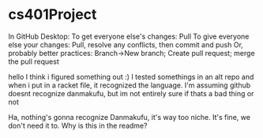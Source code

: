 # cs401Project

In GitHub Desktop:
To get everyone else's changes: Pull
To give everyone else your changes: Pull, resolve any conflicts, then commit and push
Or, probably better practices: Branch->New branch; Create pull request; merge the pull request

hello
I think i figured something out :)
I tested somethings in an alt repo and when i put in a racket file, it recognized the language.
I'm assuming github doesnt recognize danmakufu, but im not entirely sure if thats a bad thing or not 

Ha, nothing's gonna recognize Danmakufu, it's way too niche. It's fine, we don't need it to.
Why is this in the readme?
